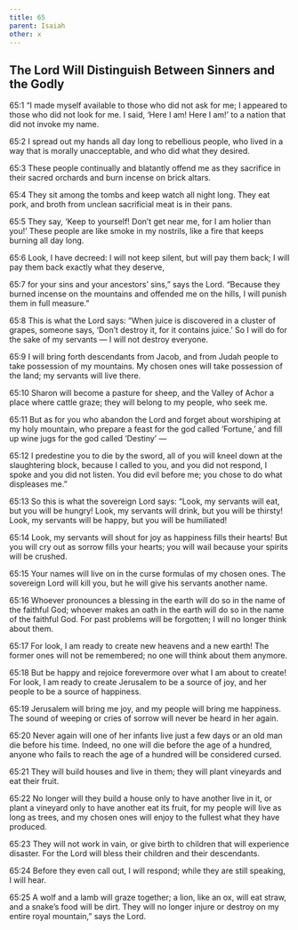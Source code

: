 ```yaml
---
title: 65
parent: Isaiah
other: x
---
```


## The Lord Will Distinguish Between Sinners and the Godly

<a name="65:1">65:1</a> “I made myself available to those who did not ask for me;
I appeared to those who did not look for me.
I said, ‘Here I am! Here I am!’
to a nation that did not invoke my name.

<a name="65:2">65:2</a> I spread out my hands all day long
to rebellious people,
who lived in a way that is morally unacceptable,
and who did what they desired.

<a name="65:3">65:3</a> These people continually and blatantly offend me
as they sacrifice in their sacred orchards
and burn incense on brick altars.

<a name="65:4">65:4</a> They sit among the tombs
and keep watch all night long.
They eat pork,
and broth from unclean sacrificial meat is in their pans.

<a name="65:5">65:5</a> They say, ‘Keep to yourself!
Don’t get near me, for I am holier than you!’
These people are like smoke in my nostrils,
like a fire that keeps burning all day long.

<a name="65:6">65:6</a> Look, I have decreed:
I will not keep silent, but will pay them back;
I will pay them back exactly what they deserve,

<a name="65:7">65:7</a> for your sins and your ancestors’ sins,” says the Lord.
“Because they burned incense on the mountains
and offended me on the hills,
I will punish them in full measure.”

<a name="65:8">65:8</a> This is what the Lord says:
“When juice is discovered in a cluster of grapes,
someone says, ‘Don’t destroy it, for it contains juice.’
So I will do for the sake of my servants — 
I will not destroy everyone.

<a name="65:9">65:9</a> I will bring forth descendants from Jacob,
and from Judah people to take possession of my mountains.
My chosen ones will take possession of the land;
my servants will live there.

<a name="65:10">65:10</a> Sharon will become a pasture for sheep,
and the Valley of Achor a place where cattle graze;
they will belong to my people, who seek me.

<a name="65:11">65:11</a> But as for you who abandon the Lord
and forget about worshiping at my holy mountain,
who prepare a feast for the god called ‘Fortune,’
and fill up wine jugs for the god called ‘Destiny’ — 

<a name="65:12">65:12</a> I predestine you to die by the sword,
all of you will kneel down at the slaughtering block,
because I called to you, and you did not respond,
I spoke and you did not listen.
You did evil before me;
you chose to do what displeases me.”

<a name="65:13">65:13</a> So this is what the sovereign Lord says:
“Look, my servants will eat, but you will be hungry!
Look, my servants will drink, but you will be thirsty!
Look, my servants will be happy, but you will be humiliated!

<a name="65:14">65:14</a> Look, my servants will shout for joy as happiness fills their hearts!
But you will cry out as sorrow fills your hearts;
you will wail because your spirits will be crushed.

<a name="65:15">65:15</a> Your names will live on in the curse formulas of my chosen ones.
The sovereign Lord will kill you,
but he will give his servants another name.

<a name="65:16">65:16</a> Whoever pronounces a blessing in the earth
will do so in the name of the faithful God;
whoever makes an oath in the earth
will do so in the name of the faithful God.
For past problems will be forgotten;
I will no longer think about them.

<a name="65:17">65:17</a> For look, I am ready to create
new heavens and a new earth!
The former ones will not be remembered;
no one will think about them anymore.

<a name="65:18">65:18</a> But be happy and rejoice forevermore
over what I am about to create!
For look, I am ready to create Jerusalem to be a source of joy,
and her people to be a source of happiness.

<a name="65:19">65:19</a> Jerusalem will bring me joy,
and my people will bring me happiness.
The sound of weeping or cries of sorrow
will never be heard in her again.

<a name="65:20">65:20</a> Never again will one of her infants live just a few days
or an old man die before his time.
Indeed, no one will die before the age of a hundred,
anyone who fails to reach the age of a hundred will be considered cursed.

<a name="65:21">65:21</a> They will build houses and live in them;
they will plant vineyards and eat their fruit.

<a name="65:22">65:22</a> No longer will they build a house only to have another live in it,
or plant a vineyard only to have another eat its fruit,
for my people will live as long as trees,
and my chosen ones will enjoy to the fullest what they have produced.

<a name="65:23">65:23</a> They will not work in vain,
or give birth to children that will experience disaster.
For the Lord will bless their children
and their descendants.

<a name="65:24">65:24</a> Before they even call out, I will respond;
while they are still speaking, I will hear.

<a name="65:25">65:25</a> A wolf and a lamb will graze together;
a lion, like an ox, will eat straw,
and a snake’s food will be dirt.
They will no longer injure or destroy
on my entire royal mountain,” says the Lord.